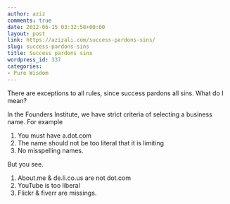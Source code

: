 ```yaml
---
author: aziz
comments: true
date: 2012-06-15 03:32:58+00:00
layout: post
link: https://azizali.com/success-pardons-sins/
slug: success-pardons-sins
title: Success pardons sins
wordpress_id: 337
categories:
- Pure Wisdom
---
```


There are exceptions to all rules, since success pardons all sins.
What do I mean?

In the Founders Institute, we have strict criteria of selecting a business name. For example

1. You must have a.dot.com
2. The name should not be too literal that it is limiting
3. No misspelling names.

But you see.
1. About.me & de.li.co.us are not dot.com
2. YouTube is too liberal
3. Flickr & fiverr are missings. 
